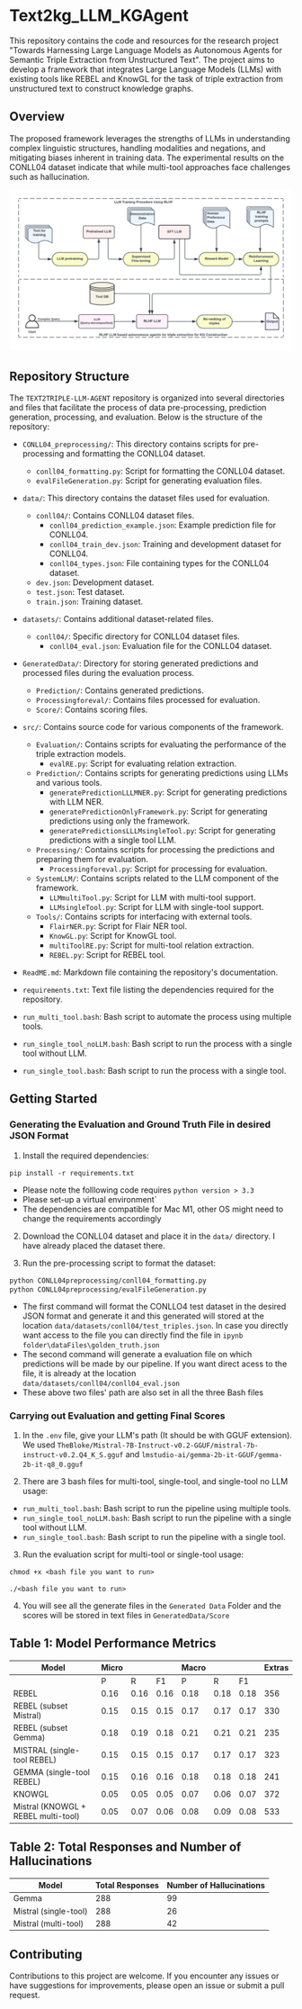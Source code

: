 
# Text2kg_LLM_KGAgent

This repository contains the code and resources for the research project "Towards Harnessing Large Language Models as Autonomous Agents for Semantic Triple Extraction from Unstructured Text". The project aims to develop a framework that integrates Large Language Models (LLMs) with existing tools like REBEL and KnowGL for the task of triple extraction from unstructured text to construct knowledge graphs.

## Overview

The proposed framework leverages the strengths of LLMs in understanding complex linguistic structures, handling modalities and negations, and mitigating biases inherent in training data. The experimental results on the CONLL04 dataset indicate that while multi-tool approaches face challenges such as hallucination.

![Sysarchitecture](imgs/sysarchitecture.png)

## Repository Structure

The `TEXT2TRIPLE-LLM-AGENT` repository is organized into several directories and files that facilitate the process of data pre-processing, prediction generation, processing, and evaluation. Below is the structure of the repository:

- `CONLL04_preprocessing/`: This directory contains scripts for pre-processing and formatting the CONLL04 dataset.
  - `conll04_formatting.py`: Script for formatting the CONLL04 dataset.
  - `evalFileGeneration.py`: Script for generating evaluation files.

- `data/`: This directory contains the dataset files used for evaluation.
  - `conll04/`: Contains CONLL04 dataset files.
    - `conll04_prediction_example.json`: Example prediction file for CONLL04.
    - `conll04_train_dev.json`: Training and development dataset for CONLL04.
    - `conll04_types.json`: File containing types for the CONLL04 dataset.
  - `dev.json`: Development dataset.
  - `test.json`: Test dataset.
  - `train.json`: Training dataset.

- `datasets/`: Contains additional dataset-related files.
  - `conll04/`: Specific directory for CONLL04 dataset files.
    - `conll04_eval.json`: Evaluation file for the CONLL04 dataset.

- `GeneratedData/`: Directory for storing generated predictions and processed files during the evaluation process.
  - `Prediction/`: Contains generated predictions.
  - `Processingforeval/`: Contains files processed for evaluation.
  - `Score/`: Contains scoring files.

- `src/`: Contains source code for various components of the framework.
  - `Evaluation/`: Contains scripts for evaluating the performance of the triple extraction models.
    - `evalRE.py`: Script for evaluating relation extraction.
  - `Prediction/`: Contains scripts for generating predictions using LLMs and various tools.
    - `generatePredictionLLLMNER.py`: Script for generating predictions with LLM NER.
    - `generatePredictionOnlyFramework.py`: Script for generating predictions using only the framework.
    - `generatePredictionsLLLMsingleTool.py`: Script for generating predictions with a single tool LLM.
  - `Processing/`: Contains scripts for processing the predictions and preparing them for evaluation.
    - `Processingforeval.py`: Script for processing for evaluation.
  - `SystemLLM/`: Contains scripts related to the LLM component of the framework.
    - `LLMmultiTool.py`: Script for LLM with multi-tool support.
    - `LLMsingleTool.py`: Script for LLM with single-tool support.
  - `Tools/`: Contains scripts for interfacing with external tools.
    - `FlairNER.py`: Script for Flair NER tool.
    - `KnowGL.py`: Script for KnowGL tool.
    - `multiToolRE.py`: Script for multi-tool relation extraction.
    - `REBEL.py`: Script for REBEL tool.

- `ReadME.md`: Markdown file containing the repository's documentation.
- `requirements.txt`: Text file listing the dependencies required for the repository.
- `run_multi_tool.bash`: Bash script to automate the process using multiple tools.
- `run_single_tool_noLLM.bash`: Bash script to run the process with a single tool without LLM.
- `run_single_tool.bash`: Bash script to run the process with a single tool.


## Getting Started


### Generating the Evaluation and Ground Truth File in desired JSON Format

1. Install the required dependencies:

```
pip install -r requirements.txt
```
- Please note the folllowing code requires `python version > 3.3`
- Please set-up a virtual environment`
- The dependencies are compatible for Mac M1, other OS might need to change the requirements accordingly

2. Download the CONLL04 dataset and place it in the `data/` directory. I have already placed the dataset there.

3. Run the pre-processing script to format the dataset:

```
python CONLL04preprocessing/conll04_formatting.py
python CONLL04preprocessing/evalFileGeneration.py
```
- The first command will format the CONLLO4 test dataset in the desired JSON format and generate it and this generated will stored at the location `data/datasets/conll04/test_triples.json`. In case you directly want access to the file you can directly find the file in `ipynb folder\dataFiles\golden_truth.json`
- The second command will generate a evaluation file on which predictions will be made by our pipeline. If you want direct acess to the file, it is already at the location `data/datasets/conll04/conll04_eval.json`
- These above two files' path are also set in all the three Bash files


### Carrying out Evaluation and getting Final Scores
1. In the `.env` file, give your LLM's path (It should be with GGUF extension). We used `TheBloke/Mistral-7B-Instruct-v0.2-GGUF/mistral-7b-instruct-v0.2.Q4_K_S.gguf` and `lmstudio-ai/gemma-2b-it-GGUF/gemma-2b-it-q8_0.gguf`

2. There are 3 bash files for multi-tool, single-tool, and single-tool no LLM usage:
- `run_multi_tool.bash`: Bash script to run the pipeline using multiple tools.
- `run_single_tool_noLLM.bash`: Bash script to run the pipeline with a single tool without LLM.
- `run_single_tool.bash`: Bash script to run the pipeline with a single tool.


3. Run the evaluation script for multi-tool or single-tool usage:

```
chmod +x <bash file you want to run>
```
```
./<bash file you want to run>  
```

4. You will see all the generate files in the `Generated Data` Folder and the scores will be stored in text files in `GeneratedData/Score`


## Table 1: Model Performance Metrics

| Model                          | Micro       |            |            | Macro       |            |            | Extras |
|--------------------------------|-------------|------------|------------|-------------|------------|------------|--------|
|                                | P           | R          | F1         | P           | R          | F1         |        |
| REBEL                          | 0.16        | 0.16       | 0.16       | 0.18        | 0.18       | 0.18       | 356    |
| REBEL (subset Mistral)         | 0.15        | 0.15       | 0.15       | 0.17        | 0.17       | 0.17       | 330    |
| REBEL (subset Gemma)           | 0.18        | 0.19       | 0.18       | 0.21        | 0.21       | 0.21       | 235    |
| MISTRAL (single-tool REBEL)    | 0.15        | 0.15       | 0.15       | 0.17        | 0.17       | 0.17       | 323    |
| GEMMA (single-tool REBEL)      | 0.15        | 0.16       | 0.16       | 0.18        | 0.18       | 0.18       | 241    |
| KNOWGL                         | 0.05        | 0.05       | 0.05       | 0.07        | 0.06       | 0.07       | 372    |
| Mistral (KNOWGL + REBEL multi-tool) | 0.05 | 0.07       | 0.06       | 0.08        | 0.09       | 0.08       | 533    |

## Table 2: Total Responses and Number of Hallucinations

| Model                | Total Responses | Number of Hallucinations |
|----------------------|-----------------|--------------------------|
| Gemma                | 288             | 99                       |
| Mistral (single-tool)| 288             | 26                       |
| Mistral (multi-tool) | 288             | 42                       |


## Contributing

Contributions to this project are welcome. If you encounter any issues or have suggestions for improvements, please open an issue or submit a pull request.
